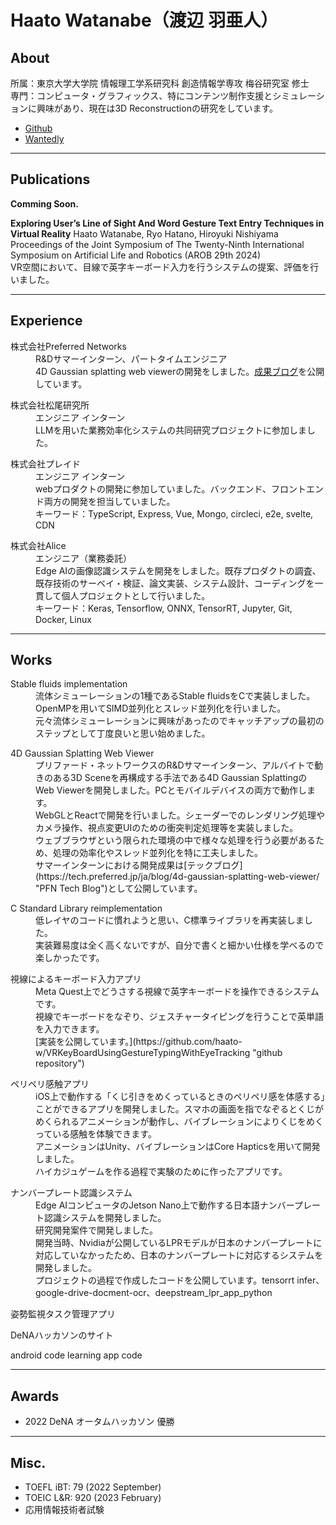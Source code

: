 # Haato Watanabe（渡辺 羽亜人）

## About
所属：東京大学大学院 情報理工学系研究科 創造情報学専攻 梅谷研究室 修士　<br>
専門：コンピュータ・グラフィックス、特にコンテンツ制作支援とシミュレーションに興味があり、現在は3D Reconstructionの研究をしています。

- [Github](https://github.com/haato-w "Haato Watanabe Github home")
- [Wantedly](https://www.wantedly.com/id/haato_watanabe "Haato Watanabe Wantedly home")

***

## Publications
<!-- <dl>
  <dt>Comming Soon.</dt>
</dl> -->

<!-- <dl>
  <dt>Comming Soon.</dt>
</dl> -->

**Comming Soon.**

**Exploring User’s Line of Sight And Word Gesture Text Entry Techniques in Virtual Reality**
	Haato Watanabe, Ryo Hatano, Hiroyuki Nishiyama<br>
	Proceedings of the Joint Symposium of The Twenty-Ninth International Symposium on Artificial Life and Robotics (AROB 29th 2024)<br>
	VR空間において、目線で英字キーボード入力を行うシステムの提案、評価を行いました。

***

## Experience
<dl>
  <dt>株式会社Preferred Networks</dt>
  <dd>R&Dサマーインターン、パートタイムエンジニア</dd>
  <dd>4D Gaussian splatting web viewerの開発をしました。<a href="https://tech.preferred.jp/ja/blog/4d-gaussian-splatting-web-viewer/" target="_blank">成果ブログ</a>を公開しています。</dd>
</dl>

<dl>
  <dt>株式会社松尾研究所</dt>
  <dd>エンジニア インターン</dd>
  <dd>LLMを用いた業務効率化システムの共同研究プロジェクトに参加しました。</dd>
</dl>

<dl>
  <dt>株式会社プレイド</dt>
  <dd>エンジニア インターン</dd>
  <dd>webプロダクトの開発に参加していました。バックエンド、フロントエンド両方の開発を担当していました。</dd>
  <dd>キーワード：TypeScript, Express, Vue, Mongo, circleci, e2e, svelte, CDN</dd>
</dl>

<dl>
  <dt>株式会社Alice</dt>
  <dd>エンジニア（業務委託）</dd>
  <dd>Edge AIの画像認識システムを開発をしました。既存プロダクトの調査、既存技術のサーベイ・検証、論文実装、システム設計、コーディングを一貫して個人プロジェクトとして行いました。</dd>
  <dd>キーワード：Keras, Tensorflow, ONNX, TensorRT, Jupyter, Git, Docker, Linux</dd>
</dl>

***

## Works
<!-- <dl>
  <dt>Codes made in current project</dt>
  <dd></dd>
  <dd></dd>
</dl> -->

<dl>
  <dt>Stable fluids implementation</dt>
  <dd>流体シミューレーションの1種であるStable fluidsをCで実装しました。OpenMPを用いてSIMD並列化とスレッド並列化を行いました。</dd>
  <dd>元々流体シミューレーションに興味があったのでキャッチアップの最初のステップとして丁度良いと思い始めました。</dd>
</dl>

<!-- <dl>
  <dt>3D Gabor Splatting</dt>
  <dd></dd>
  <dd></dd>
</dl> -->

<dl>
  <dt>4D Gaussian Splatting Web Viewer</dt>
  <dd>プリファード・ネットワークスのR&Dサマーインターン、アルバイトで動きのある3D Sceneを再構成する手法である4D Gaussian SplattingのWeb Viewerを開発しました。PCとモバイルデバイスの両方で動作します。</dd>
  <dd>WebGLとReactで開発を行いました。シェーダーでのレンダリング処理やカメラ操作、視点変更UIのための衝突判定処理等を実装しました。</dd>
  <dd>ウェブブラウザという限られた環境の中で様々な処理を行う必要があるため、処理の効率化やスレッド並列化を特に工夫しました。</dd>
  <dd>サマーインターンにおける開発成果は[テックブログ](https://tech.preferred.jp/ja/blog/4d-gaussian-splatting-web-viewer/ "PFN Tech Blog")として公開しています。</dd>
</dl>

<dl>
  <dt>C Standard Library reimplementation</dt>
  <dd>低レイヤのコードに慣れようと思い、C標準ライブラリを再実装しました。</dd>
  <dd>実装難易度は全く高くないですが、自分で書くと細かい仕様を学べるので楽しかったです。</dd>
</dl>

<dl>
  <dt>視線によるキーボード入力アプリ</dt>
  <dd>Meta Quest上でどうさする視線で英字キーボードを操作できるシステムです。</dd>
  <dd>視線でキーボードをなぞり、ジェスチャータイピングを行うことで英単語を入力できます。</dd>
  <dd>[実装を公開しています。](https://github.com/haato-w/VRKeyBoardUsingGestureTypingWithEyeTracking "github repository")</dd>
</dl>

<dl>
  <dt>ペリペリ感触アプリ</dt>
  <dd>iOS上で動作する「くじ引きをめくっているときのペリペリ感を体感する」ことができるアプリを開発しました。スマホの画面を指でなぞるとくじがめくられるアニメーションが動作し、バイブレーションによりくじをめくっている感触を体験できます。</dd>
  <dd>アニメーションはUnity、バイブレーションはCore Hapticsを用いて開発しました。</dd>
  <dd>ハイカジュゲームを作る過程で実験のために作ったアプリです。</dd>
</dl>

<dl>
  <dt>ナンバープレート認識システム</dt>
  <dd>Edge AIコンピュータのJetson Nano上で動作する日本語ナンバープレート認識システムを開発しました。</dd>
  <dd>研究開発案件で開発しました。</dd>
  <dd>開発当時、Nvidiaが公開しているLPRモデルが日本のナンバープレートに対応していなかったため、日本のナンバープレートに対応するシステムを開発しました。</dd>
  <dd></dd>
  <dd>プロジェクトの過程で作成したコードを公開しています。tensorrt infer、google-drive-docment-ocr、deepstream_lpr_app_python</dd>
</dl>

<dl>
  <dt>姿勢監視タスク管理アプリ</dt>
  <dd></dd>
</dl>

<dl>
  <dt>DeNAハッカソンのサイト</dt>
  <dd></dd>
</dl>

<dl>
  <dt>android code learning app code</dt>
  <dd></dd>
</dl>

***

## Awards
- 2022 DeNA オータムハッカソン 優勝

***

## Misc.
- TOEFL iBT: 79 (2022 September)
- TOEIC L&R: 920 (2023 February)
- 応用情報技術者試験
